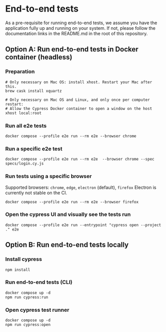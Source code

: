 # End-to-end tests

As a pre-requisite for running end-to-end tests, we assume you have the application fully up and running on your system.
If not, please follow the documentation links in the README.md in the root of this repository.

## Option A: Run end-to-end tests in Docker container (headless)

### Preparation
```shell
# Only necessary on Mac OS: install xhost. Restart your Mac after this.
brew cask install xquartz

# Only necessary on Mac OS and Linux, and only once per computer restart:
# Allow the Cypress Docker container to open a window on the host
xhost local:root
```

### Run all e2e tests
```shell
docker compose --profile e2e run --rm e2e --browser chrome
```

### Run a specific e2e test
```shell
docker compose --profile e2e run --rm e2e  --browser chrome --spec specs/login.cy.js
```

### Run tests using a specific browser
Supported browsers: `chrome`, `edge`, `electron` (default), `firefox`
Electron is currently not stable on the CI.
```shell
docker compose --profile e2e run --rm e2e --browser firefox
```

### Open the cypress UI and visually see the tests run
```shell
docker compose --profile e2e run --entrypoint "cypress open --project ." e2e
```

## Option B: Run end-to-end tests locally

### Install cypress

```shell
npm install
```

### Run end-to-end tests (CLI)

```shell
docker compose up -d
npm run cypress:run
```

### Open cypress test runner

```shell
docker compose up -d
npm run cypress:open
```
